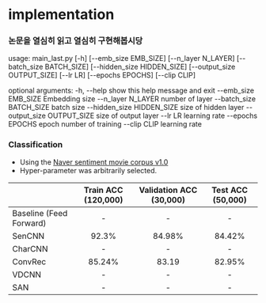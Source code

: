 # implementation
### 논문을 열심히 읽고 열심히 구현해봅시당


usage: main_last.py [-h] [--emb_size EMB_SIZE] [--n_layer N_LAYER]
                    [--batch_size BATCH_SIZE] [--hidden_size HIDDEN_SIZE]
                    [--output_size OUTPUT_SIZE] [--lr LR] [--epochs EPOCHS]
                    [--clip CLIP]

optional arguments:
  -h, --help            show this help message and exit
  --emb_size EMB_SIZE   Embedding size
  --n_layer N_LAYER     number of layer
  --batch_size BATCH_SIZE
                        batch size
  --hidden_size HIDDEN_SIZE
                        size of hidden layer
  --output_size OUTPUT_SIZE
                        size of output layer
  --lr LR               learning rate
  --epochs EPOCHS       epoch number of training
  --clip CLIP           learning rate
### Classification
+ Using the [Naver sentiment movie corpus v1.0](https://github.com/e9t/nsmc)
+ Hyper-parameter was arbitrarily selected.

|                  | Train ACC (120,000) | Validation ACC (30,000) | Test ACC (50,000) |
| :--------------- | :-------: | :------------: | :------: |
| Baseline (Feed Forward)         |  -  |     -     |  -  |
| SenCNN           |  92.3%  |     84.98%     |  84.42%  |
| CharCNN          | - | - | - |
| ConvRec          |  85.24% |  83.19  |  82.95%  |
| VDCNN            | - | - | - |
| SAN | - | - | - |
